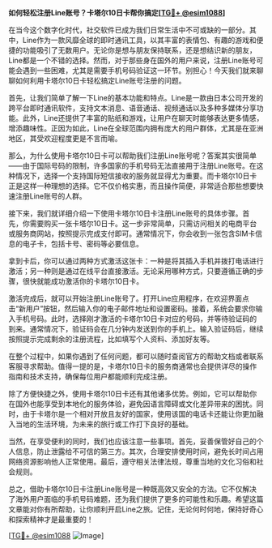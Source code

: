 **如何轻松注册Line账号？卡塔尔10日卡帮你搞定[[TG💪+ @esim1088](https://t.me/s/esim1088)]**

在当今这个数字化时代，社交软件已成为我们日常生活中不可或缺的一部分。其中，Line作为一款风靡全球的即时通讯工具，以其丰富的表情包、有趣的游戏和便捷的功能吸引了无数用户。无论你是想与朋友保持联系，还是想结识新的朋友，Line都是一个不错的选择。然而，对于那些身在国外的用户来说，注册Line账号可能会遇到一些困难，尤其是需要手机号码验证这一环节。别担心！今天我们就来聊聊如何利用卡塔尔10日卡轻松搞定Line账号注册的问题。

首先，让我们简单了解一下Line的基本功能和特点。Line是一款由日本公司开发的跨平台即时通讯软件，支持文本消息、语音通话、视频通话以及多种多媒体分享功能。此外，Line还提供了丰富的贴纸和游戏，让用户在聊天时能够表达更多情感，增添趣味性。正因为如此，Line在全球范围内拥有庞大的用户群体，尤其是在亚洲地区，其受欢迎程度更是不言而喻。

那么，为什么使用卡塔尔10日卡可以帮助我们注册Line账号呢？答案其实很简单——由于国际号码的限制，许多国家的手机号码无法直接用于注册Line账号。在这种情况下，选择一个支持国际短信接收的服务就显得尤为重要。而卡塔尔10日卡正是这样一种理想的选择。它不仅价格实惠，而且操作简便，非常适合那些想要快速注册Line账号的人群。

接下来，我们就详细介绍一下使用卡塔尔10日卡注册Line账号的具体步骤。首先，你需要购买一张卡塔尔10日卡。这一步非常简单，只需访问相关的电商平台或服务商网站，按照提示完成支付即可。通常情况下，你会收到一张包含SIM卡信息的电子卡，包括卡号、密码等必要信息。

拿到卡后，你可以通过两种方式激活这张卡：一种是将其插入手机并拨打电话进行激活；另一种则是通过在线平台直接激活。无论采用哪种方式，只要遵循正确的步骤，很快就能成功激活你的卡塔尔10日卡。

激活完成后，就可以开始注册Line账号了。打开Line应用程序，在欢迎界面点击“新用户”按钮，然后输入你的电子邮件地址和设置密码。接着，系统会要求你输入手机号码。此时，选择刚才激活的卡塔尔10日卡对应的号码，并等待验证码的到来。通常情况下，验证码会在几分钟内发送到你的手机上。输入验证码后，继续按照提示完成剩余的注册流程，比如填写个人资料、添加好友等。

在整个过程中，如果你遇到了任何问题，都可以随时查阅官方的帮助文档或者联系客服寻求帮助。值得一提的是，卡塔尔10日卡的服务商通常也会提供详尽的操作指南和技术支持，确保每位用户都能顺利完成注册。

除了方便快捷之外，使用卡塔尔10日卡还有其他诸多优势。例如，它可以帮助你在国外也能享受到本地化的服务体验，避免因语言障碍或文化差异带来的困扰。同时，由于卡塔尔是一个相对开放且友好的国家，使用该国的电话卡还能让你更加融入当地的生活环境，为未来的旅行或工作打下良好的基础。

当然，在享受便利的同时，我们也应该注意一些事项。首先，妥善保管好自己的个人信息，防止泄露给不可信的第三方。其次，合理安排使用时间，避免长时间占用网络资源影响他人正常使用。最后，遵守相关法律法规，尊重当地的文化习俗和社会规则。

总之，借助卡塔尔10日卡注册Line账号是一种既高效又安全的方法。它不仅解决了海外用户面临的手机号码难题，还为我们提供了更多的可能性和乐趣。希望这篇文章能对你有所帮助，让你顺利开启Line之旅。记住，无论何时何地，保持好奇心和探索精神才是最重要的！

[[TG💪+ @esim1088](https://t.me/s/esim1088) ![Image](https://i.postimg.cc/4NQfJmqS/Snipaste-2025-05-13-00-14-12.png)]